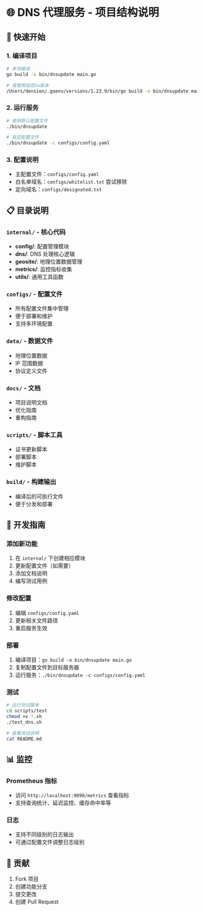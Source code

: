 # 🌐 DNS 代理服务 - 项目结构说明


## 🚀 快速开始

### 1. 编译项目

```bash
# 本地编译
go build -o bin/dnsupdate main.go

# 或使用指定Go版本
/Users/dension/.goenv/versions/1.23.9/bin/go build -o bin/dnsupdate main.go
```

### 2. 运行服务

```bash
# 使用默认配置文件
./bin/dnsupdate

# 指定配置文件
./bin/dnsupdate -c configs/config.yaml
```

### 3. 配置说明

- 主配置文件：`configs/config.yaml`
- 白名单域名：`configs/whitelist.txt` 尝试移除
- 定向域名：`configs/designated.txt`

## 📋 目录说明

### `internal/` - 核心代码

- **config/**: 配置管理模块
- **dns/**: DNS 处理核心逻辑
- **geosite/**: 地理位置数据管理
- **metrics/**: 监控指标收集
- **utils/**: 通用工具函数

### `configs/` - 配置文件

- 所有配置文件集中管理
- 便于部署和维护
- 支持多环境配置

### `data/` - 数据文件

- 地理位置数据
- IP 范围数据
- 协议定义文件

### `docs/` - 文档

- 项目说明文档
- 优化指南
- 重构指南

### `scripts/` - 脚本工具

- 证书更新脚本
- 部署脚本
- 维护脚本

### `build/` - 构建输出

- 编译后的可执行文件
- 便于分发和部署

## 🔧 开发指南

### 添加新功能

1. 在 `internal/` 下创建相应模块
2. 更新配置文件（如需要）
3. 添加文档说明
4. 编写测试用例

### 修改配置

1. 编辑 `configs/config.yaml`
2. 更新相关文件路径
3. 重启服务生效

### 部署

1. 编译项目：`go build -o bin/dnsupdate main.go`
2. 复制配置文件到目标服务器
3. 运行服务：`./bin/dnsupdate -c configs/config.yaml`

### 测试

```bash
# 运行测试脚本
cd scripts/test
chmod +x *.sh
./test_dns.sh

# 查看测试说明
cat README.md
```

## 📊 监控

### Prometheus 指标

- 访问 `http://localhost:9090/metrics` 查看指标
- 支持查询统计、延迟监控、缓存命中率等

### 日志

- 支持不同级别的日志输出
- 可通过配置文件调整日志级别

## 🤝 贡献

1. Fork 项目
2. 创建功能分支
3. 提交更改
4. 创建 Pull Request

